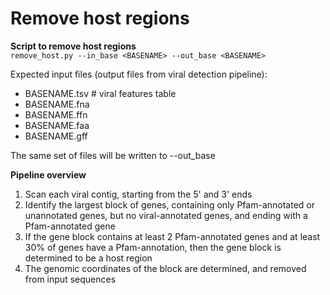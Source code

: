 # Remove host regions

<b> Script to remove host regions </b>  
`remove_host.py --in_base <BASENAME> --out_base <BASENAME>`

Expected input files (output files from viral detection pipeline):  

* BASENAME.tsv # viral features table
* BASENAME.fna
* BASENAME.ffn
* BASENAME.faa
* BASENAME.gff

The same set of files will be written to --out_base


<b> Pipeline overview </b>  

1. Scan each viral contig, starting from the 5' and 3' ends
2. Identify the largest block of genes, containing only Pfam-annotated or unannotated genes, but no viral-annotated genes, and ending with a Pfam-annotated gene
3. If the gene block contains at least 2 Pfam-annotated genes and at least 30% of genes have a Pfam-annotation, then the gene block is determined to be a host region
4. The genomic coordinates of the block are determined, and removed from input sequences



